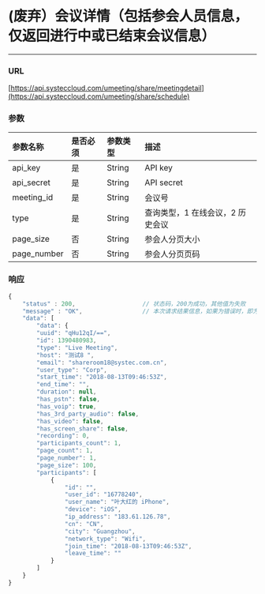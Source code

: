 # \(废弃）会议详情（包括参会人员信息，仅返回进行中或已结束会议信息）

---

### URL

[https://api.systeccloud.com/umeeting/share/meetingdetail](https://api.systeccloud.com/umeeting/share/schedule)

### 参数

| 参数名称 | 是否必须 | 参数类型 | 描述 |
| :--- | :--- | :--- | :--- |
| api\_key | 是 | String | API key |
| api\_secret | 是 | String | API secret |
| meeting\_id | 是 | String | 会议号 |
| type | 是 | String | 查询类型，1 在线会议，2 历史会议 |
| page\_size | 否 | String | 参会人分页大小 |
| page\_number | 否 | String | 参会人分页页码 |

### 

### 响应

```js
{
    "status" : 200,                   // 状态码，200为成功，其他值为失败
    "message" : "OK",                 // 本次请求结果信息，如果为错误时，即为详细的错误信息
    "data": [
        "data": {
        "uuid": "qHu12qI/==",
        "id": 1390480983,
        "type": "Live Meeting",
        "host": "测试8 ",
        "email": "shareroom18@systec.com.cn",
        "user_type": "Corp",
        "start_time": "2018-08-13T09:46:53Z",
        "end_time": "",
        "duration": null,
        "has_pstn": false,
        "has_voip": true,
        "has_3rd_party_audio": false,
        "has_video": false,
        "has_screen_share": false,
        "recording": 0,
        "participants_count": 1,
        "page_count": 1,
        "page_number": 1,
        "page_size": 100,
        "participants": [
            {
                "id": "",
                "user_id": "16778240",
                "user_name": "叶大红的 iPhone",
                "device": "iOS",
                "ip_address": "183.61.126.78",
                "cn": "CN",
                "city": "Guangzhou",
                "network_type": "Wifi",
                "join_time": "2018-08-13T09:46:53Z",
                "leave_time": ""
            }
        ]
    }
}
```



